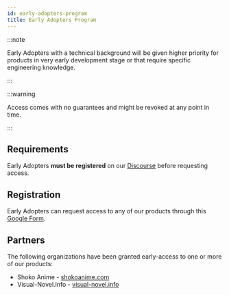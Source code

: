 ```yaml
---
id: early-adopters-program
title: Early Adopters Program
---
```


:::note

Early Adopters with a technical background will be given higher priority for products in very early development stage or that require specific engineering knowledge.

:::

:::warning

Access comes with no guarantees and might be revoked at any point in time.

:::


## Requirements

Early Adopters **must be registered** on our [Discourse](https://discuss.animeshon.com/) before requesting access.

## Registration

Early Adopters can request access to any of our products through this [Google Form](https://forms.gle/fUYCHYW3xvTDnY4d6).

## Partners

The following organizations have been granted early-access to one or more of our products:

- Shoko Anime - [shokoanime.com](https://shokoanime.com/)
- Visual-Novel.Info - [visual-novel.info](https://visual-novel.info/)